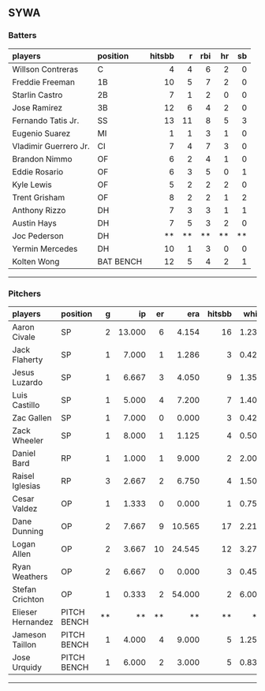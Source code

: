 ## SYWA

### Batters

 
|players               |position  | hitsbb|  r| rbi| hr| sb| 
|:---------------------|:---------|------:|--:|---:|--:|--:| 
|Willson Contreras     |C         |      4|  4|   6|  2|  0| 
|Freddie Freeman       |1B        |     10|  5|   7|  2|  0| 
|Starlin Castro        |2B        |      7|  1|   2|  0|  0| 
|Jose Ramirez          |3B        |     12|  6|   4|  2|  0| 
|Fernando Tatis Jr.    |SS        |     13| 11|   8|  5|  3| 
|Eugenio Suarez        |MI        |      1|  1|   3|  1|  0| 
|Vladimir Guerrero Jr. |CI        |      7|  4|   7|  3|  0| 
|Brandon Nimmo         |OF        |      6|  2|   4|  1|  0| 
|Eddie Rosario         |OF        |      6|  3|   5|  0|  1| 
|Kyle Lewis            |OF        |      5|  2|   2|  2|  0| 
|Trent Grisham         |OF        |      8|  2|   2|  1|  2| 
|Anthony Rizzo         |DH        |      7|  3|   3|  1|  1| 
|Austin Hays           |DH        |      7|  5|   3|  2|  0| 
|Joc Pederson          |DH        |     **| **|  **| **| **| 
|Yermin Mercedes       |DH        |     10|  1|   3|  0|  0| 
|Kolten Wong           |BAT BENCH |     12|  5|   4|  2|  1| 


* * *

### Pitchers

 
|players           |position    |  g|     ip| er|    era| hitsbb|  whip| so|  w| sv| 
|:-----------------|:-----------|--:|------:|--:|------:|------:|-----:|--:|--:|--:| 
|Aaron Civale      |SP          |  2| 13.000|  6|  4.154|     16| 1.231| 10|  1|  0| 
|Jack Flaherty     |SP          |  1|  7.000|  1|  1.286|      3| 0.429|  6|  1|  0| 
|Jesus Luzardo     |SP          |  1|  6.667|  3|  4.050|      9| 1.350|  8|  0|  0| 
|Luis Castillo     |SP          |  1|  5.000|  4|  7.200|      7| 1.400|  3|  0|  0| 
|Zac Gallen        |SP          |  1|  7.000|  0|  0.000|      3| 0.429|  6|  1|  0| 
|Zack Wheeler      |SP          |  1|  8.000|  1|  1.125|      4| 0.500|  9|  1|  0| 
|Daniel Bard       |RP          |  1|  1.000|  1|  9.000|      2| 2.000|  0|  1|  0| 
|Raisel Iglesias   |RP          |  3|  2.667|  2|  6.750|      4| 1.500|  2|  0|  2| 
|Cesar Valdez      |OP          |  1|  1.333|  0|  0.000|      1| 0.750|  1|  0|  1| 
|Dane Dunning      |OP          |  2|  7.667|  9| 10.565|     17| 2.217|  8|  0|  0| 
|Logan Allen       |OP          |  2|  3.667| 10| 24.545|     12| 3.273|  2|  0|  0| 
|Ryan Weathers     |OP          |  2|  6.667|  0|  0.000|      3| 0.450|  6|  0|  0| 
|Stefan Crichton   |OP          |  1|  0.333|  2| 54.000|      2| 6.000|  0|  0|  0| 
|Elieser Hernandez |PITCH BENCH | **|     **| **|     **|     **|    **| **| **| **| 
|Jameson Taillon   |PITCH BENCH |  1|  4.000|  4|  9.000|      5| 1.250|  6|  0|  0| 
|Jose Urquidy      |PITCH BENCH |  1|  6.000|  2|  3.000|      5| 0.833|  2|  1|  0| 


* * *


